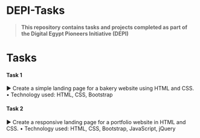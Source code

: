 # DEPI-Tasks

> **This repository contains tasks and projects completed as part of the Digital Egypt Pioneers Initiative (DEPI)**


# Tasks

#### **Task 1**

▶ Create a simple landing page for a bakery website using HTML and CSS.
• Technology used: HTML, CSS, Bootstrap

#### **Task 2**

▶ Create a responsive landing page for a portfolio website in HTML and CSS.
• Technology used: HTML, CSS, Bootstrap, JavaScript, jQuery
